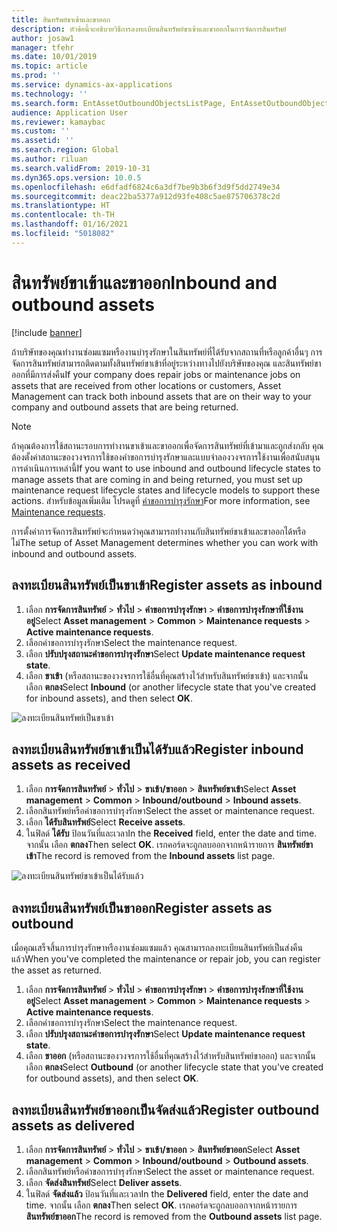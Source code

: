 ```yaml
---
title: สินทรัพย์ขาเข้าและขาออก
description: หัวข้อนี้จะอธิบายวิธีการลงทะเบียนสินทรัพย์ขาเข้าและขาออกในการจัดการสินทรัพย์
author: josaw1
manager: tfehr
ms.date: 10/01/2019
ms.topic: article
ms.prod: ''
ms.service: dynamics-ax-applications
ms.technology: ''
ms.search.form: EntAssetOutboundObjectsListPage, EntAssetOutboundObjectsDeliver, EntAssetInboundObjectsListPage, EntAssetInboundObjectsRecieve
audience: Application User
ms.reviewer: kamaybac
ms.custom: ''
ms.assetid: ''
ms.search.region: Global
ms.author: riluan
ms.search.validFrom: 2019-10-31
ms.dyn365.ops.version: 10.0.5
ms.openlocfilehash: e6dfadf6824c6a3df7be9b3b6f3d9f5dd2749e34
ms.sourcegitcommit: deac22ba5377a912d93fe408c5ae875706378c2d
ms.translationtype: HT
ms.contentlocale: th-TH
ms.lasthandoff: 01/16/2021
ms.locfileid: "5018082"
---
```

# <a name="inbound-and-outbound-assets"></a><span data-ttu-id="7cac8-103">สินทรัพย์ขาเข้าและขาออก</span><span class="sxs-lookup"><span data-stu-id="7cac8-103">Inbound and outbound assets</span></span>

[!include [banner](../../includes/banner.md)]

 

<span data-ttu-id="7cac8-104">ถ้าบริษัทของคุณทำงานซ่อมแซมหรืองานบำรุงรักษาในสินทรัพย์ที่ได้รับจากสถานที่หรือลูกค้าอื่นๆ การจัดการสินทรัพย์สามารถติดตามทั้งสินทรัพย์ขาเข้าที่อยู่ระหว่างทางไปยังบริษัทของคุณ และสินทรัพย์ขาออกที่มีการส่งคืน</span><span class="sxs-lookup"><span data-stu-id="7cac8-104">If your company does repair jobs or maintenance jobs on assets that are received from other locations or customers, Asset Management can track both inbound assets that are on their way to your company and outbound assets that are being returned.</span></span>

> [!NOTE]
> <span data-ttu-id="7cac8-105">ถ้าคุณต้องการใช้สถานะรอบการทำงานขาเข้าและขาออกเพื่อจัดการสินทรัพย์ที่เข้ามาและถูกส่งกลับ คุณต้องตั้งค่าสถานะของวงจรการใช้ของคำขอการบำรุงรักษาและแบบจำลองวงจรการใช้งานเพื่อสนับสนุนการดำเนินการเหล่านี้</span><span class="sxs-lookup"><span data-stu-id="7cac8-105">If you want to use inbound and outbound lifecycle states to manage assets that are coming in and being returned, you must set up maintenance request lifecycle states and lifecycle models to support these actions.</span></span> <span data-ttu-id="7cac8-106">สำหรับข้อมูลเพิ่มเติม โปรดดูที่ [คำขอการบำรุงรักษา](../setup-for-maintenance-requests/requests.md)</span><span class="sxs-lookup"><span data-stu-id="7cac8-106">For more information, see [Maintenance requests](../setup-for-maintenance-requests/requests.md).</span></span>

<span data-ttu-id="7cac8-107">การตั้งค่าการจัดการสินทรัพย์จะกำหนดว่าคุณสามารถทำงานกับสินทรัพย์ขาเข้าและขาออกได้หรือไม่</span><span class="sxs-lookup"><span data-stu-id="7cac8-107">The setup of Asset Management determines whether you can work with inbound and outbound assets.</span></span>

## <a name="register-assets-as-inbound"></a><span data-ttu-id="7cac8-108">ลงทะเบียนสินทรัพย์เป็นขาเข้า</span><span class="sxs-lookup"><span data-stu-id="7cac8-108">Register assets as inbound</span></span>

1. <span data-ttu-id="7cac8-109">เลือก **การจัดการสินทรัพย์** \> **ทั่วไป** \> **คำขอการบำรุงรักษา** \> **คำขอการบำรุงรักษาที่ใช้งานอยู่**</span><span class="sxs-lookup"><span data-stu-id="7cac8-109">Select **Asset management** \> **Common** \> **Maintenance requests** \> **Active maintenance requests**.</span></span>
2. <span data-ttu-id="7cac8-110">เลือกคำขอการบำรุงรักษา</span><span class="sxs-lookup"><span data-stu-id="7cac8-110">Select the maintenance request.</span></span>
3. <span data-ttu-id="7cac8-111">เลือก **ปรับปรุงสถานะคำขอการบำรุงรักษา**</span><span class="sxs-lookup"><span data-stu-id="7cac8-111">Select **Update maintenance request state**.</span></span>
4. <span data-ttu-id="7cac8-112">เลือก **ขาเข้า** (หรือสถานะของวงจรการใช้อื่นที่คุณสร้างไว้สำหรับสินทรัพย์ขาเข้า) และจากนั้น เลือก **ตกลง**</span><span class="sxs-lookup"><span data-stu-id="7cac8-112">Select **Inbound** (or another lifecycle state that you've created for inbound assets), and then select **OK**.</span></span>

![ลงทะเบียนสินทรัพย์เป็นขาเข้า](media/07-manage-maintenance-requests.png)

## <a name="register-inbound-assets-as-received"></a><span data-ttu-id="7cac8-114">ลงทะเบียนสินทรัพย์ขาเข้าเป็นได้รับแล้ว</span><span class="sxs-lookup"><span data-stu-id="7cac8-114">Register inbound assets as received</span></span>

1. <span data-ttu-id="7cac8-115">เลือก **การจัดการสินทรัพย์** \> **ทั่วไป** \> **ขาเข้า/ขาออก** \> **สินทรัพย์ขาเข้า**</span><span class="sxs-lookup"><span data-stu-id="7cac8-115">Select **Asset management** \> **Common** \> **Inbound/outbound** \> **Inbound assets**.</span></span>
2. <span data-ttu-id="7cac8-116">เลือกสินทรัพย์หรือคำขอการบำรุงรักษา</span><span class="sxs-lookup"><span data-stu-id="7cac8-116">Select the asset or maintenance request.</span></span>
3. <span data-ttu-id="7cac8-117">เลือก **ได้รับสินทรัพย์**</span><span class="sxs-lookup"><span data-stu-id="7cac8-117">Select **Receive assets**.</span></span>
4. <span data-ttu-id="7cac8-118">ในฟิลด์ **ได้รับ** ป้อนวันที่และเวลา</span><span class="sxs-lookup"><span data-stu-id="7cac8-118">In the **Received** field, enter the date and time.</span></span> <span data-ttu-id="7cac8-119">จากนั้น เลือก **ตกลง**</span><span class="sxs-lookup"><span data-stu-id="7cac8-119">Then select **OK**.</span></span> <span data-ttu-id="7cac8-120">เรกคอร์ดจะถูกลบออกจากหน้ารายการ **สินทรัพย์ขาเข้า**</span><span class="sxs-lookup"><span data-stu-id="7cac8-120">The record is removed from the **Inbound assets** list page.</span></span>

![ลงทะเบียนสินทรัพย์ขาเข้าเป็นได้รับแล้ว](media/08-manage-maintenance-requests.png)

## <a name="register-assets-as-outbound"></a><span data-ttu-id="7cac8-122">ลงทะเบียนสินทรัพย์เป็นขาออก</span><span class="sxs-lookup"><span data-stu-id="7cac8-122">Register assets as outbound</span></span>

<span data-ttu-id="7cac8-123">เมื่อคุณเสร็จสิ้นการบำรุงรักษาหรืองานซ่อมแซมแล้ว คุณสามารถลงทะเบียนสินทรัพย์เป็นส่งคืนแล้ว</span><span class="sxs-lookup"><span data-stu-id="7cac8-123">When you've completed the maintenance or repair job, you can register the asset as returned.</span></span>

1. <span data-ttu-id="7cac8-124">เลือก **การจัดการสินทรัพย์** \> **ทั่วไป** \> **คำขอการบำรุงรักษา** \> **คำขอการบำรุงรักษาที่ใช้งานอยู่**</span><span class="sxs-lookup"><span data-stu-id="7cac8-124">Select **Asset management** \> **Common** \> **Maintenance requests** \> **Active maintenance requests**.</span></span>
2. <span data-ttu-id="7cac8-125">เลือกคำขอการบำรุงรักษา</span><span class="sxs-lookup"><span data-stu-id="7cac8-125">Select the maintenance request.</span></span>
3. <span data-ttu-id="7cac8-126">เลือก **ปรับปรุงสถานะคำขอการบำรุงรักษา**</span><span class="sxs-lookup"><span data-stu-id="7cac8-126">Select **Update maintenance request state**.</span></span>
4. <span data-ttu-id="7cac8-127">เลือก **ขาออก** (หรือสถานะของวงจรการใช้อื่นที่คุณสร้างไว้สำหรับสินทรัพย์ขาออก) และจากนั้น เลือก **ตกลง**</span><span class="sxs-lookup"><span data-stu-id="7cac8-127">Select **Outbound** (or another lifecycle state that you've created for outbound assets), and then select **OK**.</span></span>

## <a name="register-outbound-assets-as-delivered"></a><span data-ttu-id="7cac8-128">ลงทะเบียนสินทรัพย์ขาออกเป็นจัดส่งแล้ว</span><span class="sxs-lookup"><span data-stu-id="7cac8-128">Register outbound assets as delivered</span></span>

1. <span data-ttu-id="7cac8-129">เลือก **การจัดการสินทรัพย์** \> **ทั่วไป** \> **ขาเข้า/ขาออก** \> **สินทรัพย์ขาออก**</span><span class="sxs-lookup"><span data-stu-id="7cac8-129">Select **Asset management** \> **Common** \> **Inbound/outbound** \> **Outbound assets**.</span></span>
2. <span data-ttu-id="7cac8-130">เลือกสินทรัพย์หรือคำขอการบำรุงรักษา</span><span class="sxs-lookup"><span data-stu-id="7cac8-130">Select the asset or maintenance request.</span></span>
3. <span data-ttu-id="7cac8-131">เลือก **จัดส่งสินทรัพย์**</span><span class="sxs-lookup"><span data-stu-id="7cac8-131">Select **Deliver assets**.</span></span>
4. <span data-ttu-id="7cac8-132">ในฟิลด์ **จัดส่งแล้ว** ป้อนวันที่และเวลา</span><span class="sxs-lookup"><span data-stu-id="7cac8-132">In the **Delivered** field, enter the date and time.</span></span> <span data-ttu-id="7cac8-133">จากนั้น เลือก **ตกลง**</span><span class="sxs-lookup"><span data-stu-id="7cac8-133">Then select **OK**.</span></span> <span data-ttu-id="7cac8-134">เรกคอร์ดจะถูกลบออกจากหน้ารายการ **สินทรัพย์ขาออก**</span><span class="sxs-lookup"><span data-stu-id="7cac8-134">The record is removed from the **Outbound assets** list page.</span></span>
